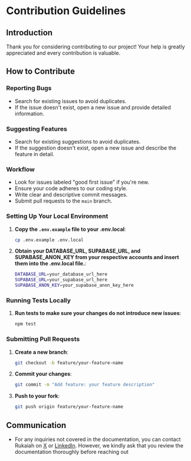 # Contribution Guidelines

## Introduction

Thank you for considering contributing to our project! Your help is greatly appreciated and every contribution is valuable.

## How to Contribute

### Reporting Bugs

- Search for existing issues to avoid duplicates.
- If the issue doesn't exist, open a new issue and provide detailed information.

### Suggesting Features

- Search for existing suggestions to avoid duplicates.
- If the suggestion doesn't exist, open a new issue and describe the feature in detail.

### Workflow

- Look for issues labeled "good first issue" if you're new.
- Ensure your code adheres to our coding style.
- Write clear and descriptive commit messages.
- Submit pull requests to the `main` branch.

### Setting Up Your Local Environment

1. **Copy the `.env.example` file to your .env.local**:
   ```bash
   cp .env.example .env.local
   ```

2. **Obtain your DATABASE_URL, SUPABASE_URL, and SUPABASE_ANON_KEY from your respective accounts and insert them into the .env.local file.**:

   ```bash
   DATABASE_URL=your_database_url_here
   SUPABASE_URL=your_supabase_url_here
   SUPABASE_ANON_KEY=your_supabase_anon_key_here
   ```

### Running Tests Locally

1. **Run tests to make sure your changes do not introduce new issues**:

   ```bash
   npm test
   ```

### Submitting Pull Requests

1. **Create a new branch**:
   ```bash
   git checkout -b feature/your-feature-name
   ```
2. **Commit your changes**:
   ```bash
   git commit -m "Add feature: your feature description"
   ```
3. **Push to your fork**:
   ```bash
   git push origin feature/your-feature-name
   ```

## Communication

- For any inquiries not covered in the documentation, you can contact Rukaiah on [X](https://x.com/rukaiah_) or [LinkedIn](https://www.linkedin.com/in/rukaiah-edhah/). However, we kindly ask that you review the documentation thoroughly before reaching out 